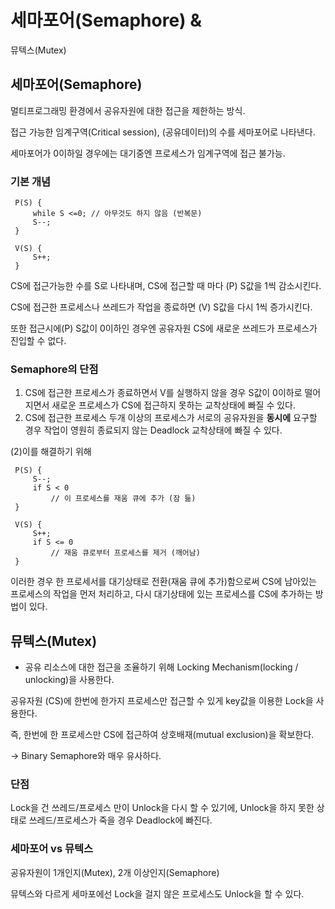# 세마포어(Semaphore) & 
뮤텍스(Mutex)

## 세마포어(Semaphore)

멀티프로그래밍 환경에서 공유자원에 대한 접근을 제한하는 방식.

접근 가능한 임계구역(Critical session), (공유데이터)의 수를 세마포어로 나타낸다.

세마포어가 0이하일 경우에는 대기중엔 프로세스가 임계구역에 접근 불가능.

### 기본 개념

```
 P(S) {
     while S <=0; // 아무것도 하지 않음 (반복문)
     S--;
 }

 V(S) {
     S++;
 }
```

CS에 접근가능한 수를 S로 나타내며, CS에 접근할 때 마다 (P) S값을 1씩 감소시킨다.

CS에 접근한 프로세스나 쓰레드가 작업을 종료하면 (V) S값을 다시 1씩 증가시킨다.

또한 접근시에(P) S값이 0이하인 경우엔 공유자원 CS에 새로운 쓰레드가 프로세스가 진입할 수 없다.

### Semaphore의 단점

1. CS에 접근한 프로세스가 종료하면서 V를 실행하지 않을 경우 S값이 0이하로 떨어지면서 새로운 프로세스가 CS에 접근하지 못하는 교착상태에 빠질 수 있다.
2. CS에 접근한 프로세스 두개 이상의 프로세스가 서로의 공유자원을 **동시에** 요구할 경우 작업이 영원히 종료되지 않는 Deadlock 교착상태에 빠질 수 있다.

(2)이를 해결하기 위해 

```
 P(S) {
     S--;
     if S < 0
         // 이 프로세스를 재움 큐에 추가 (잠 듦)
 }

 V(S) {
     S++;
     if S <= 0
         // 재움 큐로부터 프로세스를 제거 (깨어남)
 }
```

이러한 경우 한 프로세서를 대기상태로 전환(재움 큐에 추가)함으로써 CS에 남아있는 프로세스의 작업을 먼저 처리하고, 다시 대기상태에 있는 프로세스를 CS에 추가하는 방법이 있다.

## 뮤텍스(Mutex)

- 공유 리소스에 대한 접근을 조율하기 위해 Locking Mechanism(locking / unlocking)을 사용한다.

공유자원 (CS)에 한번에 한가지 프로세스만 접근할 수 있게 key값을 이용한 Lock을 사용한다.

즉, 한번에 한 프로세스만 CS에 접근하여 상호배재(mutual exclusion)을 확보한다.

→ Binary Semaphore와 매우 유사하다.

### 단점

Lock을 건 쓰레드/프로세스 만이 Unlock을 다시 할 수 있기에, Unlock을 하지 못한 상태로 
쓰레드/프로세스가 죽을 경우 Deadlock에 빠진다.

### 세마포어 vs 뮤텍스

공유자원이 1개인지(Mutex), 2개 이상인지(Semaphore)

뮤텍스와 다르게 세마포에선 Lock을 걸지 않은 프로세스도 Unlock을 할 수 있다.